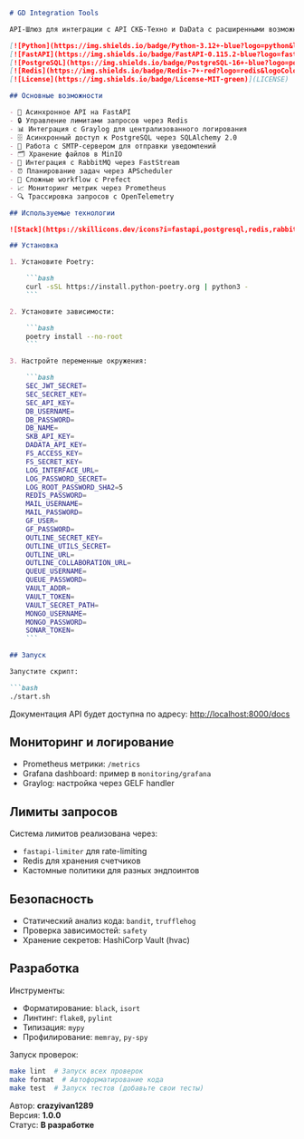 ```markdown
# GD Integration Tools

API-Шлюз для интеграции с API СКБ-Техно и DaData с расширенными возможностями.

[![Python](https://img.shields.io/badge/Python-3.12+-blue?logo=python&logoColor=white)](https://python.org)  
[![FastAPI](https://img.shields.io/badge/FastAPI-0.115.2-blue?logo=fastapi&logoColor=white)](https://fastapi.tiangolo.com)  
[![PostgreSQL](https://img.shields.io/badge/PostgreSQL-16+-blue?logo=postgresql&logoColor=white)](https://postgresql.org)  
[![Redis](https://img.shields.io/badge/Redis-7+-red?logo=redis&logoColor=white)](https://redis.io)  
[![License](https://img.shields.io/badge/License-MIT-green)](LICENSE)

## Основные возможности

- 🚀 Асинхронное API на FastAPI
- 🔒 Управление лимитами запросов через Redis
- 📊 Интеграция с Graylog для централизованного логирования
- 🗄️ Асинхронный доступ к PostgreSQL через SQLAlchemy 2.0
- 📧 Работа с SMTP-сервером для отправки уведомлений
- 🗂️ Хранение файлов в MinIO
- 🐇 Интеграция с RabbitMQ через FastStream
- ⏰ Планирование задач через APScheduler
- 🔄 Сложные workflow с Prefect
- 📈 Мониторинг метрик через Prometheus
- 🔍 Трассировка запросов с OpenTelemetry

## Используемые технологии

![Stack](https://skillicons.dev/icons?i=fastapi,postgresql,redis,rabbitmq,docker,grafana,prometheus)

## Установка

1. Установите Poetry:

    ```bash
    curl -sSL https://install.python-poetry.org | python3 -
    ```

2. Установите зависимости:

    ```bash
    poetry install --no-root
    ```

3. Настройте переменные окружения:

    ```bash
    SEC_JWT_SECRET=
    SEC_SECRET_KEY=
    SEC_API_KEY=
    DB_USERNAME=
    DB_PASSWORD=
    DB_NAME=
    SKB_API_KEY=
    DADATA_API_KEY=
    FS_ACCESS_KEY=
    FS_SECRET_KEY=
    LOG_INTERFACE_URL=
    LOG_PASSWORD_SECRET=
    LOG_ROOT_PASSWORD_SHA2=5
    REDIS_PASSWORD=
    MAIL_USERNAME=
    MAIL_PASSWORD=
    GF_USER=
    GF_PASSWORD=
    OUTLINE_SECRET_KEY=
    OUTLINE_UTILS_SECRET=
    OUTLINE_URL=
    OUTLINE_COLLABORATION_URL=
    QUEUE_USERNAME=
    QUEUE_PASSWORD=
    VAULT_ADDR=
    VAULT_TOKEN=
    VAULT_SECRET_PATH=
    MONGO_USERNAME=
    MONGO_PASSWORD=
    SONAR_TOKEN=
    ```

## Запуск

Запустите скрипт:

```bash
./start.sh
```

Документация API будет доступна по адресу: [http://localhost:8000/docs](http://localhost:8000/docs)

## Мониторинг и логирование

- Prometheus метрики: `/metrics`
- Grafana dashboard: пример в `monitoring/grafana`
- Graylog: настройка через GELF handler

## Лимиты запросов

Система лимитов реализована через:

- `fastapi-limiter` для rate-limiting
- Redis для хранения счетчиков
- Кастомные политики для разных эндпоинтов

## Безопасность

- Статический анализ кода: `bandit`, `trufflehog`
- Проверка зависимостей: `safety`
- Хранение секретов: HashiCorp Vault (hvac)

## Разработка

Инструменты:

- Форматирование: `black`, `isort`
- Линтинг: `flake8`, `pylint`
- Типизация: `mypy`
- Профилирование: `memray`, `py-spy`

Запуск проверок:

```bash
make lint  # Запуск всех проверок
make format  # Автоформатирование кода
make test  # Запуск тестов (добавьте свои тесты)
```

Автор: **crazyivan1289**  
Версия: **1.0.0**  
Статус: **В разработке**
```